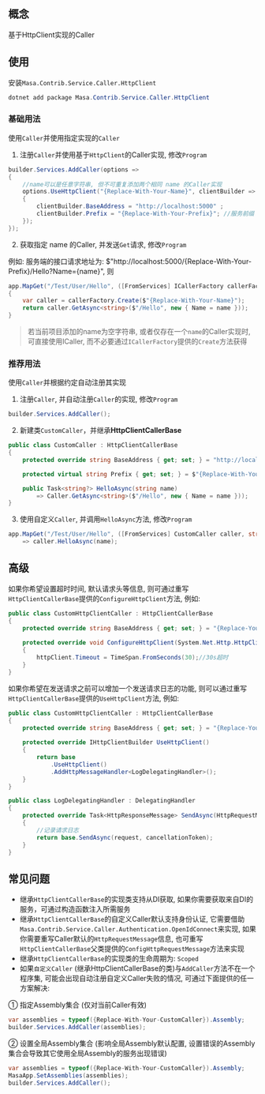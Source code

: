 ## 概念

基于HttpClient实现的Caller

## 使用

安装`Masa.Contrib.Service.Caller.HttpClient`

``` powershell
dotnet add package Masa.Contrib.Service.Caller.HttpClient
```

### 基础用法

使用`Caller`并使用指定实现的`Caller`

1. 注册`Caller`并使用基于`HttpClient`的Caller实现, 修改`Program`

```csharp
builder.Services.AddCaller(options =>
{
    //name可以是任意字符串, 但不可重复添加两个相同 name 的Caller实现
    options.UseHttpClient("{Replace-With-Your-Name}", clientBuilder =>
    {
        clientBuilder.BaseAddress = "http://localhost:5000" ;
        clientBuilder.Prefix = "{Replace-With-Your-Prefix}"; //服务前缀
    });
});
```

2. 获取指定 name 的Caller, 并发送`Get`请求, 修改`Program`

例如: 服务端的接口请求地址为: $"http://localhost:5000/{Replace-With-Your-Prefix}/Hello?Name={name}", 则

```csharp
app.MapGet("/Test/User/Hello", ([FromServices] ICallerFactory callerFactory, string name)
{
    var caller = callerFactory.Create($"{Replace-With-Your-Name}");
    return caller.GetAsync<string>($"/Hello", new { Name = name }));
}
```

> 若当前项目添加的name为空字符串, 或者仅存在一个`name`的Caller实现时, 可直接使用ICaller, 而不必要通过`ICallerFactory`提供的`Create`方法获得

### 推荐用法

使用`Caller`并根据约定自动注册其实现

1. 注册`Caller`, 并自动注册`Caller`的实现, 修改`Program`

```csharp
builder.Services.AddCaller();
```

2. 新建类`CustomCaller`，并继承**HttpClientCallerBase**

```csharp
public class CustomCaller : HttpClientCallerBase
{
    protected override string BaseAddress { get; set; } = "http://localhost:5000";

    protected virtual string Prefix { get; set; } = $"{Replace-With-Your-Name}";

    public Task<string?> HelloAsync(string name)
        => Caller.GetAsync<string>($"/Hello", new { Name = name }));
}
```

3. 使用自定义`Caller`, 并调用`HelloAsync`方法, 修改`Program`

```csharp
app.MapGet("/Test/User/Hello", ([FromServices] CustomCaller caller, string name)
    => caller.HelloAsync(name);
```

## 高级

如果你希望设置超时时间, 默认请求头等信息, 则可通过重写`HttpClientCallerBase`提供的`ConfigureHttpClient`方法, 例如:

```csharp
public class CustomHttpClientCaller : HttpClientCallerBase
{
    protected override string BaseAddress { get; set; } = "{Replace-Your-BaseAddress}";
    
    protected override void ConfigureHttpClient(System.Net.Http.HttpClient httpClient)
    {
        httpClient.Timeout = TimeSpan.FromSeconds(30);//30s超时
    }
}
```

如果你希望在发送请求之前可以增加一个发送请求日志的功能, 则可以通过重写`HttpClientCallerBase`提供的`UseHttpClient`方法, 例如:

```csharp
public class CustomHttpClientCaller : HttpClientCallerBase
{
    protected override string BaseAddress { get; set; } = "{Replace-Your-BaseAddress}";
    
    protected override IHttpClientBuilder UseHttpClient()
    {
        return base
            .UseHttpClient()
            .AddHttpMessageHandler<LogDelegatingHandler>();
    }
}

public class LogDelegatingHandler : DelegatingHandler
{
    protected override Task<HttpResponseMessage> SendAsync(HttpRequestMessage request, CancellationToken cancellationToken)
    {
        //记录请求日志
        return base.SendAsync(request, cancellationToken);
    }
}
```

## 常见问题

* 继承`HttpClientCallerBase`的实现类支持从DI获取, 如果你需要获取来自DI的服务，可通过构造函数注入所需服务
* 继承`HttpClientCallerBase`的自定义Caller默认支持身份认证, 它需要借助`Masa.Contrib.Service.Caller.Authentication.OpenIdConnect`来实现, 如果你需要重写Caller默认的`HttpRequestMessage`信息, 也可重写`HttpClientCallerBase`父类提供的`ConfigHttpRequestMessage`方法来实现
* 继承`HttpClientCallerBase`的实现类的生命周期为: `Scoped`
* 如果`自定义Caller` (继承HttpClientCallerBase的类)与`AddCaller`方法不在一个程序集, 可能会出现自动注册自定义Caller失败的情况, 可通过下面提供的任一方案解决:

① 指定Assembly集合 (仅对当前Caller有效)
```csharp
var assemblies = typeof({Replace-With-Your-CustomCaller}).Assembly;
builder.Services.AddCaller(assemblies);
```

② 设置全局Assembly集合 (影响全局Assembly默认配置, 设置错误的Assembly集合会导致其它使用全局Assembly的服务出现错误)

```csharp
var assemblies = typeof({Replace-With-Your-CustomCaller}).Assembly;
MasaApp.SetAssemblies(assemblies);
builder.Services.AddCaller();
```